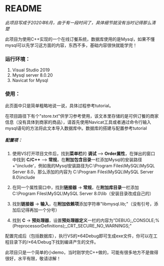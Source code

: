 # README

*此项目写成于2020年6月，由于有一段时间了，具体细节就没有当时记得那么清楚*

此项目为使用C++实现的一个在线订餐系统，数据库使用的是Mysql，如果不懂mysql可以先学习这方面的内容，东西不多，基础内容很快就能学完！

### 运行环境：

1. Visual Studio 2019
2. Mysql server 8.0.20
3. Navicat for Mysql

### 使用：

此页面中只是简单粗略地说一说，具体过程参考tutorial。

在项目路径下有个"store.txt"供学习参考使用，该文本里存储的是可供订餐的商家信息（没有具体到商家的商品），请首先使用Navicat工具或者通过命令行输入mysql语句的方法将此文本导入数据库中。数据库的搭建与配置参考tutorial

##### 配置项：

1. 使用VS打开项目文件后，找到**菜单栏**的 **调试** –> **Order属性**，在弹出的窗口中找到 **C/C++** –> **常规**，在**附加包含目录**一栏添加Mysql的安装路径+'\include'，例如我的Mysql安装路径为C:\Program Files\MySQL\MySQL Server 8.0，那么添加的内容为 C:\Program Files\MySQL\MySQL Server 8.0\include

2. 在同一个属性窗口中，找到**链接器** -> **常规**，在**附加库目录**一栏添加C:\Program Files\MySQL\MySQL Server 8.0\lib（安装目录改成自己的）

3. 找到**链接器** ->  **输入**，在**附加依赖项**添加字符串"libmysql.lib;"（没有引号，添加后记得再加一个分号）

4. 找到 **C** ->  **预处理器**，设置**预处理器定义**一栏的内容为"DEBUG;_CONSOLE;%(PreprocessorDefinitions);_CRT_SECURE_NO_WARNINGS;"

配置完成后（包括数据库），执行VS的×64Debug即可生成exe文件，你可以在工程目录下的/×64/Debug下找到编译产生的文件。

此项目只是一个简单的小demo，当时刚学完C++做的，可能有很多地方不是做得很好，水平有限，敬请谅解！



